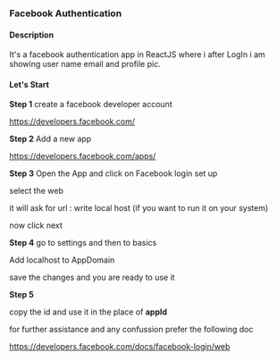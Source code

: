 ### Facebook Authentication

#### Description
It's a facebook authentication app in ReactJS where i after LogIn i am showing user name email and profile pic.

#### Let's Start 
**Step 1**  create a facebook developer account

https://developers.facebook.com/

**Step 2** Add a new app

https://developers.facebook.com/apps/

**Step 3** Open the App and click on Facebook login set up

select the web 

it will ask for url : write local host (if you want to run it on your system)

now click next

**Step 4** go to settings and then to basics

Add localhost to AppDomain 

save the changes and you are ready to use it

**Step 5**

copy the id and use it in the place of **appId**


for further assistance and any confussion prefer the following doc

https://developers.facebook.com/docs/facebook-login/web
